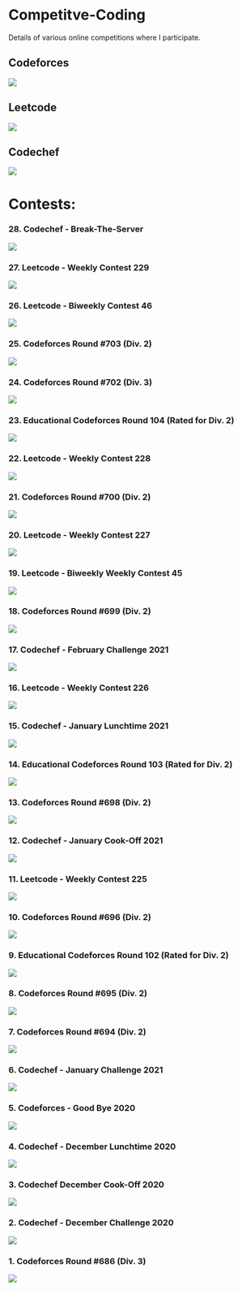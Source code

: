 # Competitve-Coding

Details of various online competitions where I participate.

<h2>Codeforces</h2>
<img src='https://github.com/harshitbhat/Competitve-Coding/blob/master/Screenshots/codeforces.jpeg'/>
<h2>Leetcode</h2>
<img src='https://github.com/harshitbhat/Competitve-Coding/blob/master/Screenshots/leetcode.jpeg' />
<h2>Codechef</h2>
<img src='https://github.com/harshitbhat/Competitve-Coding/blob/master/Screenshots/codechef.jpeg' />
<h1>Contests:</h1>
<h3>28. Codechef - Break-The-Server</h3>
<img src='https://github.com/harshitbhat/Competitve-Coding/blob/master/Screenshots/28.jpeg' />
<h3>27. Leetcode - Weekly Contest 229 </h3>
<img src='https://github.com/harshitbhat/Competitve-Coding/blob/master/Screenshots/27.jpeg' />
<h3>26. Leetcode - Biweekly Contest 46</h3>
<img src='https://github.com/harshitbhat/Competitve-Coding/blob/master/Screenshots/26.jpeg' />
<h3>25. Codeforces Round #703 (Div. 2)</h3>
<img src='https://github.com/harshitbhat/Competitve-Coding/blob/master/Screenshots/25.jpeg' />
<h3>24. Codeforces Round #702 (Div. 3) </h3>
<img src='https://github.com/harshitbhat/Competitve-Coding/blob/master/Screenshots/24.jpeg' />
<h3>23. Educational Codeforces Round 104 (Rated for Div. 2)</h3>
<img src='https://github.com/harshitbhat/Competitve-Coding/blob/master/Screenshots/23.jpeg' />
<h3>22. Leetcode - Weekly Contest 228 </h3>
<img src='https://github.com/harshitbhat/Competitve-Coding/blob/master/Screenshots/22.jpeg' />
<h3>21. Codeforces Round #700 (Div. 2)</h3>
<img src='https://github.com/harshitbhat/Competitve-Coding/blob/master/Screenshots/21.jpeg' />
<h3>20. Leetcode - Weekly Contest 227</h3>
<img src='https://github.com/harshitbhat/Competitve-Coding/blob/master/Screenshots/20.jpeg' />
<h3>19. Leetcode - Biweekly Weekly Contest 45</h3>
<img src='https://github.com/harshitbhat/Competitve-Coding/blob/master/Screenshots/19.jpeg' />
<h3>18. Codeforces Round #699 (Div. 2)</h3>
<img src='https://github.com/harshitbhat/Competitve-Coding/blob/master/Screenshots/18.jpeg' />
<h3>17. Codechef - February Challenge 2021</h3>
<img src='https://github.com/harshitbhat/Competitve-Coding/blob/master/Screenshots/17.jpeg' />
<h3>16. Leetcode - Weekly Contest 226</h3>
<img src='https://github.com/harshitbhat/Competitve-Coding/blob/master/Screenshots/16.jpeg' />
<h3>15. Codechef - January Lunchtime 2021</h3>
<img src='https://github.com/harshitbhat/Competitve-Coding/blob/master/Screenshots/15.jpeg' />
<h3>14. Educational Codeforces Round 103 (Rated for Div. 2)</h3>
<img src='https://github.com/harshitbhat/Competitve-Coding/blob/master/Screenshots/14.jpeg' />
<h3>13. Codeforces Round #698 (Div. 2)</h3>
<img src='https://github.com/harshitbhat/Competitve-Coding/blob/master/Screenshots/13.jpeg' />
<h3>12. Codechef - January Cook-Off 2021</h3>
<img src='https://github.com/harshitbhat/Competitve-Coding/blob/master/Screenshots/12.jpeg' />
<h3>11. Leetcode - Weekly Contest 225</h3>
<img src='https://github.com/harshitbhat/Competitve-Coding/blob/master/Screenshots/11.jpeg' />
<h3>10. Codeforces Round #696 (Div. 2)</h3>
<img src='https://github.com/harshitbhat/Competitve-Coding/blob/master/Screenshots/10.jpeg' />
<h3>9. Educational Codeforces Round 102 (Rated for Div. 2)</h3>
<img src='https://github.com/harshitbhat/Competitve-Coding/blob/master/Screenshots/9.jpeg' />
<h3>8. Codeforces Round #695 (Div. 2)</h3>
<img src='https://github.com/harshitbhat/Competitve-Coding/blob/master/Screenshots/8.jpeg' />
<h3>7. Codeforces Round #694 (Div. 2)</h3>
<img src='https://github.com/harshitbhat/Competitve-Coding/blob/master/Screenshots/7.jpeg' />
<h3>6. Codechef - January Challenge 2021</h3>
<img src='https://github.com/harshitbhat/Competitve-Coding/blob/master/Screenshots/6.jpeg' />
<h3>5. Codeforces - Good Bye 2020 </h3>
<img src='https://github.com/harshitbhat/Competitve-Coding/blob/master/Screenshots/5.jpeg' />
<h3>4. Codechef - December Lunchtime 2020</h3>
<img src='https://github.com/harshitbhat/Competitve-Coding/blob/master/Screenshots/4.jpeg' />
<h3>3. Codechef December Cook-Off 2020</h3>
<img src='https://github.com/harshitbhat/Competitve-Coding/blob/master/Screenshots/3.jpeg' />
<h3>2. Codechef - December Challenge 2020</h3>
<img src='https://github.com/harshitbhat/Competitve-Coding/blob/master/Screenshots/2.jpeg' />
<h3>1. Codeforces Round #686 (Div. 3)</h3>
<img src='https://github.com/harshitbhat/Competitve-Coding/blob/master/Screenshots/1.jpeg' />
